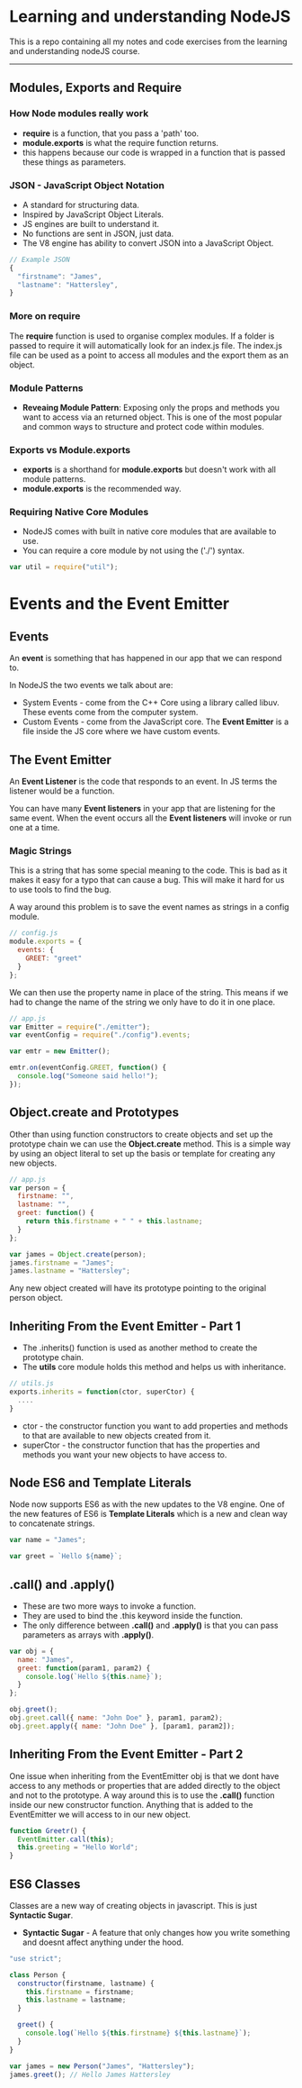# Learning and understanding NodeJS

This is a repo containing all my notes and code exercises from the learning and understanding nodeJS course.

---

## Modules, Exports and Require

### How Node modules really work

- **require** is a function, that you pass a 'path' too.
- **module.exports** is what the require function returns.
- this happens because our code is wrapped in a function that is passed these things as parameters.

### JSON - JavaScript Object Notation

- A standard for structuring data.
- Inspired by JavaScript Object Literals.
- JS engines are built to understand it.
- No functions are sent in JSON, just data.
- The V8 engine has ability to convert JSON into a JavaScript Object.

```javascript
// Example JSON
{
  "firstname": "James",
  "lastname": "Hattersley",
}
```

### More on require

The **require** function is used to organise complex modules. If a folder is passed to require it will automatically look for an index.js file. The index.js file can be used as a point to access all modules and the export them as an object.

### Module Patterns

- **Reveaing Module Pattern**: Exposing only the props and methods you want to access via an returned object. This is one of the most popular and common ways to structure and protect code within modules.

### Exports vs Module.exports

- **exports** is a shorthand for **module.exports** but doesn't work with all module patterns.
- **module.exports** is the recommended way.

### Requiring Native Core Modules

- NodeJS comes with built in native core modules that are available to use.
- You can require a core module by not using the ('./') syntax.

```javascript
var util = require("util");
```

# Events and the Event Emitter

## Events

An **event** is something that has happened in our app that we can respond to.

In NodeJS the two events we talk about are:

- System Events - come from the C++ Core using a library called libuv. These events come from the computer system.
- Custom Events - come from the JavaScript core. The **Event Emitter** is a file inside the JS core where we have custom events.

## The Event Emitter

An **Event Listener** is the code that responds to an event. In JS terms the listener would be a function.

You can have many **Event listeners** in your app that are listening for the same event. When the event occurs all the **Event listeners** will invoke or run one at a time.

### Magic Strings

This is a string that has some special meaning to the code. This is bad as it makes it easy for a typo that can cause a bug. This will make it hard for us to use tools to find the bug.

A way around this problem is to save the event names as strings in a config module.

```javascript
// config.js
module.exports = {
  events: {
    GREET: "greet"
  }
};
```

We can then use the property name in place of the string. This means if we had to change the name of the string we only have to do it in one place.

```javascript
// app.js
var Emitter = require("./emitter");
var eventConfig = require("./config").events;

var emtr = new Emitter();

emtr.on(eventConfig.GREET, function() {
  console.log("Someone said hello!");
});
```

## Object.create and Prototypes

Other than using function constructors to create objects and set up the prototype chain we can use the **Object.create** method.
This is a simple way by using an object literal to set up the basis or template for creating any new objects.

```javascript
// app.js
var person = {
  firstname: "",
  lastname: "",
  greet: function() {
    return this.firstname + " " + this.lastname;
  }
};

var james = Object.create(person);
james.firstname = "James";
james.lastname = "Hattersley";
```

Any new object created will have its prototype pointing to the original person object.

## Inheriting From the Event Emitter - Part 1

- The .inherits() function is used as another method to create the prototype chain.
- The **utils** core module holds this method and helps us with inheritance.

```javascript
// utils.js
exports.inherits = function(ctor, superCtor) {
  ....
}
```

- ctor - the constructor function you want to add properties and methods to that are available to new objects created from it.
- superCtor - the constructor function that has the properties and methods you want your new objects to have access to.

## Node ES6 and Template Literals

Node now supports ES6 as with the new updates to the V8 engine. One of the new features of ES6 is **Template Literals** which is a new and clean way to concatenate strings.

```javascript
var name = "James";

var greet = `Hello ${name}`;
```

## .call() and .apply()

- These are two more ways to invoke a function.
- They are used to bind the .this keyword inside the function.
- The only difference between **.call()** and **.apply()** is that you can pass parameters as arrays with **.apply()**.

```javascript
var obj = {
  name: "James",
  greet: function(param1, param2) {
    console.log(`Hello ${this.name}`);
  }
};

obj.greet();
obj.greet.call({ name: "John Doe" }, param1, param2);
obj.greet.apply({ name: "John Doe" }, [param1, param2]);
```

## Inheriting From the Event Emitter - Part 2

One issue when inheriting from the EventEmitter obj is that we dont have access to any methods or properties that are added directly to the object and not to the prototype. A way around this is to use the **.call()** function inside our new constructor function.
Anything that is added to the EventEmitter we will access to in our new object.

```javascript
function Greetr() {
  EventEmitter.call(this);
  this.greeting = "Hello World";
}
```

## ES6 Classes

Classes are a new way of creating objects in javascript. This is just **Syntactic Sugar**.

- **Syntactic Sugar** - A feature that only changes how you write something and doesnt affect anything under the hood.

```javascript
"use strict";

class Person {
  constructor(firstname, lastname) {
    this.firstname = firstname;
    this.lastname = lastname;
  }

  greet() {
    console.log(`Hello ${this.firstname} ${this.lastname}`);
  }
}

var james = new Person("James", "Hattersley");
james.greet(); // Hello James Hattersley
```
